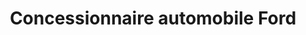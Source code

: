 ---
title: "Concessionnaire automobile Ford"
url: /le-petit-quevilly/concessionnaire-automobile-ford/
shop: voiture
---